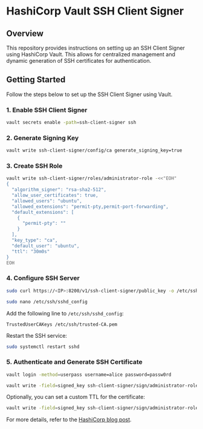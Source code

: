 # HashiCorp Vault SSH Client Signer

## Overview

This repository provides instructions on setting up an SSH Client Signer using HashiCorp Vault. This allows for centralized management and dynamic generation of SSH certificates for authentication.

## Getting Started

Follow the steps below to set up the SSH Client Signer using Vault.

### 1. Enable SSH Client Signer

```bash
vault secrets enable -path=ssh-client-signer ssh
```

### 2. Generate Signing Key

```bash
vault write ssh-client-signer/config/ca generate_signing_key=true
```

### 3. Create SSH Role

```bash
vault write ssh-client-signer/roles/administrator-role -<<"EOH"
{
  "algorithm_signer": "rsa-sha2-512",
  "allow_user_certificates": true,
  "allowed_users": "ubuntu",
  "allowed_extensions": "permit-pty,permit-port-forwarding",
  "default_extensions": [
    {
      "permit-pty": ""
    }
  ],
  "key_type": "ca",
  "default_user": "ubuntu",
  "ttl": "30m0s"
}
EOH
```

### 4. Configure SSH Server

```bash
sudo curl https://<IP>:8200/v1/ssh-client-signer/public_key -o /etc/ssh/trusted-CA.pem
```
```bash
sudo nano /etc/ssh/sshd_config
```

Add the following line to `/etc/ssh/sshd_config`:

```plaintext
TrustedUserCAKeys /etc/ssh/trusted-CA.pem
```

Restart the SSH service:

```bash
sudo systemctl restart sshd
```

### 5. Authenticate and Generate SSH Certificate

```bash
vault login -method=userpass username=alice password=passw0rd
```
```bash
vault write -field=signed_key ssh-client-signer/sign/administrator-role public_key=@$HOME/.ssh/id_rsa.pub > $HOME/.ssh/id_rsa-cert.pub
```
Optionally, you can set a custom TTL for the certificate:

```bash
vault write -field=signed_key ssh-client-signer/sign/administrator-role public_key=@$HOME/.ssh/id_rsa.pub ttl="30s" > $HOME/.ssh/id_rsa-cert.pub
```

For more details, refer to the [HashiCorp blog post](https://www.hashicorp.com/blog/managing-ssh-access-at-scale-with-hashicorp-vault).
